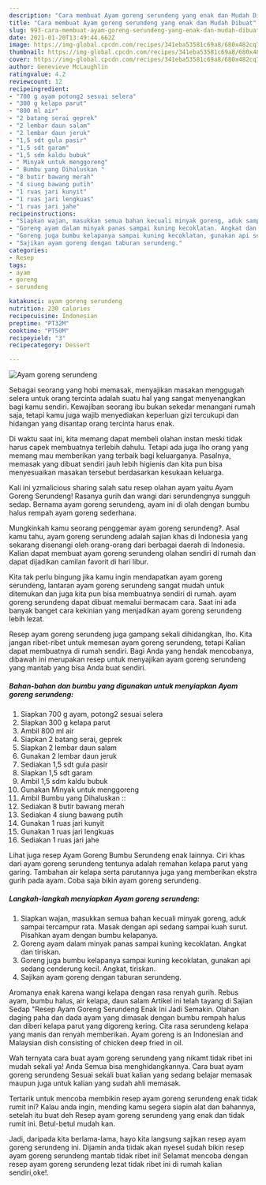 ```yaml
---
description: "Cara membuat Ayam goreng serundeng yang enak dan Mudah Dibuat"
title: "Cara membuat Ayam goreng serundeng yang enak dan Mudah Dibuat"
slug: 993-cara-membuat-ayam-goreng-serundeng-yang-enak-dan-mudah-dibuat
date: 2021-01-20T13:49:44.662Z
image: https://img-global.cpcdn.com/recipes/341eba53581c69a8/680x482cq70/ayam-goreng-serundeng-foto-resep-utama.jpg
thumbnail: https://img-global.cpcdn.com/recipes/341eba53581c69a8/680x482cq70/ayam-goreng-serundeng-foto-resep-utama.jpg
cover: https://img-global.cpcdn.com/recipes/341eba53581c69a8/680x482cq70/ayam-goreng-serundeng-foto-resep-utama.jpg
author: Genevieve McLaughlin
ratingvalue: 4.2
reviewcount: 12
recipeingredient:
- "700 g ayam potong2 sesuai selera"
- "300 g kelapa parut"
- "800 ml air"
- "2 batang serai geprek"
- "2 lembar daun salam"
- "2 lembar daun jeruk"
- "1,5 sdt gula pasir"
- "1,5 sdt garam"
- "1,5 sdm kaldu bubuk"
- " Minyak untuk menggoreng"
- " Bumbu yang Dihaluskan "
- "8 butir bawang merah"
- "4 siung bawang putih"
- "1 ruas jari kunyit"
- "1 ruas jari lengkuas"
- "1 ruas jari jahe"
recipeinstructions:
- "Siapkan wajan, masukkan semua bahan kecuali minyak goreng, aduk sampai tercampur rata. Masak dengan api sedang sampai kuah surut. Pisahkan ayam dengan bumbu kelapanya."
- "Goreng ayam dalam minyak panas sampai kuning kecoklatan. Angkat dan tiriskan."
- "Goreng juga bumbu kelapanya sampai kuning kecoklatan, gunakan api sedang cenderung kecil. Angkat, tiriskan."
- "Sajikan ayam goreng dengan taburan serundeng."
categories:
- Resep
tags:
- ayam
- goreng
- serundeng

katakunci: ayam goreng serundeng 
nutrition: 230 calories
recipecuisine: Indonesian
preptime: "PT32M"
cooktime: "PT50M"
recipeyield: "3"
recipecategory: Dessert

---
```



![Ayam goreng serundeng](https://img-global.cpcdn.com/recipes/341eba53581c69a8/680x482cq70/ayam-goreng-serundeng-foto-resep-utama.jpg)

Sebagai seorang yang hobi memasak, menyajikan masakan menggugah selera untuk orang tercinta adalah suatu hal yang sangat menyenangkan bagi kamu sendiri. Kewajiban seorang ibu bukan sekedar menangani rumah saja, tetapi kamu juga wajib menyediakan keperluan gizi tercukupi dan hidangan yang disantap orang tercinta harus enak.

Di waktu  saat ini, kita memang dapat membeli olahan instan meski tidak harus capek membuatnya terlebih dahulu. Tetapi ada juga lho orang yang memang mau memberikan yang terbaik bagi keluarganya. Pasalnya, memasak yang dibuat sendiri jauh lebih higienis dan kita pun bisa menyesuaikan masakan tersebut berdasarkan kesukaan keluarga. 

Kali ini yzmalicious sharing salah satu resep olahan ayam yaitu Ayam Goreng Serundeng! Rasanya gurih dan wangi dari serundengnya sungguh sedap. Bernama ayam goreng serundeng, ayam ini di olah dengan bumbu halus rempah ayam goreng sederhana.

Mungkinkah kamu seorang penggemar ayam goreng serundeng?. Asal kamu tahu, ayam goreng serundeng adalah sajian khas di Indonesia yang sekarang disenangi oleh orang-orang dari berbagai daerah di Indonesia. Kalian dapat membuat ayam goreng serundeng olahan sendiri di rumah dan dapat dijadikan camilan favorit di hari libur.

Kita tak perlu bingung jika kamu ingin mendapatkan ayam goreng serundeng, lantaran ayam goreng serundeng sangat mudah untuk ditemukan dan juga kita pun bisa membuatnya sendiri di rumah. ayam goreng serundeng dapat dibuat memalui bermacam cara. Saat ini ada banyak banget cara kekinian yang menjadikan ayam goreng serundeng lebih lezat.

Resep ayam goreng serundeng juga gampang sekali dihidangkan, lho. Kita jangan ribet-ribet untuk memesan ayam goreng serundeng, tetapi Kalian dapat membuatnya di rumah sendiri. Bagi Anda yang hendak mencobanya, dibawah ini merupakan resep untuk menyajikan ayam goreng serundeng yang mantab yang bisa Anda buat sendiri.

<!--inarticleads1-->

##### Bahan-bahan dan bumbu yang digunakan untuk menyiapkan Ayam goreng serundeng:

1. Siapkan 700 g ayam, potong2 sesuai selera
1. Siapkan 300 g kelapa parut
1. Ambil 800 ml air
1. Siapkan 2 batang serai, geprek
1. Siapkan 2 lembar daun salam
1. Gunakan 2 lembar daun jeruk
1. Sediakan 1,5 sdt gula pasir
1. Siapkan 1,5 sdt garam
1. Ambil 1,5 sdm kaldu bubuk
1. Gunakan  Minyak untuk menggoreng
1. Ambil  Bumbu yang Dihaluskan ::
1. Sediakan 8 butir bawang merah
1. Sediakan 4 siung bawang putih
1. Gunakan 1 ruas jari kunyit
1. Gunakan 1 ruas jari lengkuas
1. Sediakan 1 ruas jari jahe


Lihat juga resep Ayam Goreng Bumbu Serundeng enak lainnya. Ciri khas dari ayam goreng serundeng tentunya adalah remahan kelapa parut yang garing. Tambahan air kelapa serta parutannya juga yang memberikan ekstra gurih pada ayam. Coba saja bikin ayam goreng serundeng. 

<!--inarticleads2-->

##### Langkah-langkah menyiapkan Ayam goreng serundeng:

1. Siapkan wajan, masukkan semua bahan kecuali minyak goreng, aduk sampai tercampur rata. Masak dengan api sedang sampai kuah surut. Pisahkan ayam dengan bumbu kelapanya.
1. Goreng ayam dalam minyak panas sampai kuning kecoklatan. Angkat dan tiriskan.
1. Goreng juga bumbu kelapanya sampai kuning kecoklatan, gunakan api sedang cenderung kecil. Angkat, tiriskan.
1. Sajikan ayam goreng dengan taburan serundeng.


Aromanya enak karena wangi kelapa dengan rasa renyah gurih. Rebus ayam, bumbu halus, air kelapa, daun salam Artikel ini telah tayang di Sajian Sedap &#34;Resep Ayam Goreng Serundeng Enak Ini Jadi Semakin. Olahan daging paha dan dada ayam yang dimasak dengan bumbu rempah halus dan diberi kelapa parut yang digoreng kering. Cita rasa serundeng kelapa yang manis dan renyah memberikan. Ayam goreng is an Indonesian and Malaysian dish consisting of chicken deep fried in oil. 

Wah ternyata cara buat ayam goreng serundeng yang nikamt tidak ribet ini mudah sekali ya! Anda Semua bisa menghidangkannya. Cara buat ayam goreng serundeng Sesuai sekali buat kalian yang sedang belajar memasak maupun juga untuk kalian yang sudah ahli memasak.

Tertarik untuk mencoba membikin resep ayam goreng serundeng enak tidak rumit ini? Kalau anda ingin, mending kamu segera siapin alat dan bahannya, setelah itu buat deh Resep ayam goreng serundeng yang enak dan tidak rumit ini. Betul-betul mudah kan. 

Jadi, daripada kita berlama-lama, hayo kita langsung sajikan resep ayam goreng serundeng ini. Dijamin anda tiidak akan nyesel sudah bikin resep ayam goreng serundeng mantab tidak ribet ini! Selamat mencoba dengan resep ayam goreng serundeng lezat tidak ribet ini di rumah kalian sendiri,oke!.

